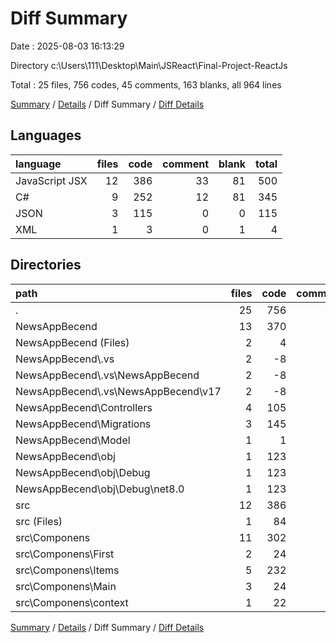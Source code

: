 # Diff Summary

Date : 2025-08-03 16:13:29

Directory c:\\Users\\111\\Desktop\\Main\\JSReact\\Final-Project-ReactJs

Total : 25 files,  756 codes, 45 comments, 163 blanks, all 964 lines

[Summary](results.md) / [Details](details.md) / Diff Summary / [Diff Details](diff-details.md)

## Languages
| language | files | code | comment | blank | total |
| :--- | ---: | ---: | ---: | ---: | ---: |
| JavaScript JSX | 12 | 386 | 33 | 81 | 500 |
| C# | 9 | 252 | 12 | 81 | 345 |
| JSON | 3 | 115 | 0 | 0 | 115 |
| XML | 1 | 3 | 0 | 1 | 4 |

## Directories
| path | files | code | comment | blank | total |
| :--- | ---: | ---: | ---: | ---: | ---: |
| . | 25 | 756 | 45 | 163 | 964 |
| NewsAppBecend | 13 | 370 | 12 | 82 | 464 |
| NewsAppBecend (Files) | 2 | 4 | 0 | 0 | 4 |
| NewsAppBecend\\.vs | 2 | -8 | 0 | 0 | -8 |
| NewsAppBecend\\.vs\\NewsAppBecend | 2 | -8 | 0 | 0 | -8 |
| NewsAppBecend\\.vs\\NewsAppBecend\\v17 | 2 | -8 | 0 | 0 | -8 |
| NewsAppBecend\\Controllers | 4 | 105 | 7 | 41 | 153 |
| NewsAppBecend\\Migrations | 3 | 145 | 5 | 41 | 191 |
| NewsAppBecend\\Model | 1 | 1 | 0 | 0 | 1 |
| NewsAppBecend\\obj | 1 | 123 | 0 | 0 | 123 |
| NewsAppBecend\\obj\\Debug | 1 | 123 | 0 | 0 | 123 |
| NewsAppBecend\\obj\\Debug\\net8.0 | 1 | 123 | 0 | 0 | 123 |
| src | 12 | 386 | 33 | 81 | 500 |
| src (Files) | 1 | 84 | 13 | 27 | 124 |
| src\\Componens | 11 | 302 | 20 | 54 | 376 |
| src\\Componens\\First | 2 | 24 | -4 | 4 | 24 |
| src\\Componens\\Items | 5 | 232 | 22 | 39 | 293 |
| src\\Componens\\Main | 3 | 24 | 2 | 8 | 34 |
| src\\Componens\\context | 1 | 22 | 0 | 3 | 25 |

[Summary](results.md) / [Details](details.md) / Diff Summary / [Diff Details](diff-details.md)